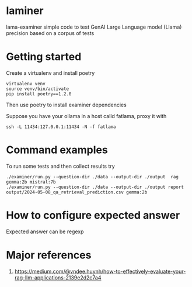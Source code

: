 # laminer
lama-examiner simple code to test GenAI Large Language model (Llama) precision based on a corpus of tests

# Getting started
Create a virtualenv and install poetry

    virtualenv venv
    source venv/bin/activate
    pip install poetry==1.2.0

Then use poetry to install examiner dependencies

Suppose you have your ollama in a host calld fatlama, proxy it with

    ssh -L 11434:127.0.0.1:11434 -N -f fatlama


# Command examples

To run some tests and then collect results try

    ./examiner/run.py --question-dir ./data --output-dir ./output  rag gemma:2b mistral:7b     
    ./examiner/run.py --question-dir ./data --output-dir ./output report output/2024-05-08_qa_retrieval_prediction.csv gemma:2b

# How to configure expected answer

Expected answer can be regexp


# Major references

1) https://medium.com/@vndee.huynh/how-to-effectively-evaluate-your-rag-llm-applications-2139e2d2c7a4